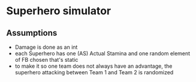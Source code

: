 # Superhero simulator

## Assumptions

- Damage is done as an int
- each Superhero has one (AS) Actual Stamina and one random element of FB chosen that's static
- to make it so one team does not always have an advantage, the superhero attacking between Team 1 and Team 2 is randomized